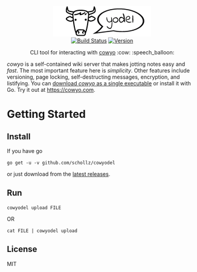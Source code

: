 <p align="center">
<img
    src="logo.png"
    width="260" height="80" border="0" alt="cowyodel">
<br>
<a href="https://travis-ci.org/schollz/cowyodel"><img src="https://img.shields.io/travis/schollz/cowyodel.svg?style=flat-square" alt="Build Status"></a>
<a href="https://github.com/schollz/cowyodel/releases/latest"><img src="https://img.shields.io/badge/version-0.1.0-brightgreen.svg?style=flat-square" alt="Version"></a>
</p>

<p align="center">CLI tool for interacting with <a href="https://github.com/schollz/cowyo">cowyo</a>  :cow: :speech_balloon:</p>

*cowyo* is a self-contained wiki server that makes jotting notes easy and _fast_. The most important feature here is _simplicity_. Other features include versioning, page locking, self-destructing messages, encryption, and listifying. You can [download *cowyo* as a single executable](https://github.com/schollz/cowyo/releases/latest) or install it with Go. Try it out at https://cowyo.com.

Getting Started
===============

## Install

If you have go

```
go get -u -v github.com/schollz/cowyodel
```

or just download from the [latest releases](https://github.com/schollz/cowyodel/releases/latest).

## Run

```
cowyodel upload FILE
```

OR

```
cat FILE | cowyodel upload
```

## License

MIT